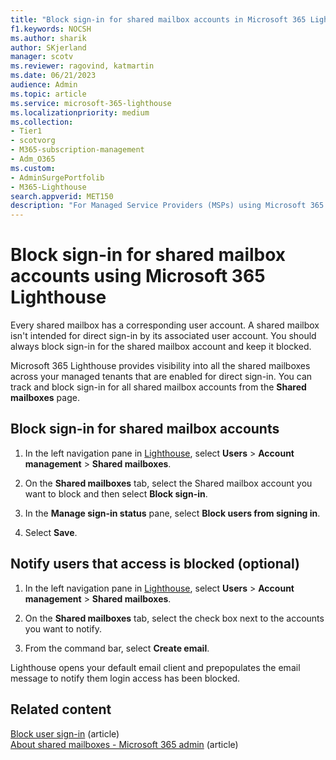 ```yaml
---
title: "Block sign-in for shared mailbox accounts in Microsoft 365 Lighthouse"
f1.keywords: NOCSH
ms.author: sharik
author: SKjerland
manager: scotv
ms.reviewer: ragovind, katmartin
ms.date: 06/21/2023
audience: Admin
ms.topic: article
ms.service: microsoft-365-lighthouse
ms.localizationpriority: medium
ms.collection:
- Tier1
- scotvorg
- M365-subscription-management
- Adm_O365
ms.custom:
- AdminSurgePortfolib
- M365-Lighthouse                         
search.appverid: MET150
description: "For Managed Service Providers (MSPs) using Microsoft 365 Lighthouse, learn how to block sign-in on shared mailbox accounts."
---
```


# Block sign-in for shared mailbox accounts using Microsoft 365 Lighthouse

Every shared mailbox has a corresponding user account. A shared mailbox isn't intended for direct sign-in by its associated user account. You should always block sign-in for the shared mailbox account and keep it blocked.

Microsoft 365 Lighthouse provides visibility into all the shared mailboxes across your managed tenants that are enabled for direct sign-in. You can track and block sign-in for all shared mailbox accounts from the **Shared mailboxes** page.

## Block sign-in for shared mailbox accounts

1. In the left navigation pane in [Lighthouse](https://lighthouse.microsoft.com), select **Users** > **Account management** > **Shared mailboxes**.

2. On the **Shared mailboxes** tab, select the Shared mailbox account you want to block and then select **Block sign-in**.

3. In the **Manage sign-in status** pane, select **Block users from signing in**.

4. Select **Save**.

## Notify users that access is blocked (optional)

1. In the left navigation pane in [Lighthouse](https://lighthouse.microsoft.com), select **Users** > **Account management** > **Shared mailboxes**.

2. On the **Shared mailboxes** tab, select the check box next to the accounts you want to notify.

3. From the command bar, select **Create email**.

Lighthouse opens your default email client and prepopulates the email message to notify them login access has been blocked.

## Related content

[Block user sign-in](/microsoft-365/lighthouse/m365-lighthouse-block-user-signin.md) (article)\
[About shared mailboxes - Microsoft 365 admin](../admin/email/about-shared-mailboxes.md) (article)
